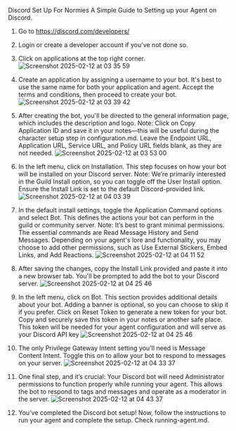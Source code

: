 Discord Set Up For Normies
A Simple Guide to Setting up your Agent on Discord.

1. Go to https://discord.com/developers/
2. Login or create a developer account if you've not done so.
3. Click on applications at the top right corner.
![Screenshot 2025-02-12 at 03 35 59](https://github.com/user-attachments/assets/2e07b037-21d1-4c65-9b9e-f862a778fbc1)

4. Create an application by assigning a username to your bot. It's best to use the same name for both your application and agent. Accept the terms and conditions, then proceed to create your bot.
![Screenshot 2025-02-12 at 03 39 42](https://github.com/user-attachments/assets/d3df3135-1e19-4a01-bafe-4fe7bd9d64d8)

5. After creating the bot, you'll be directed to the general information page, which includes the description and logo.
Note: Click on Copy Application ID and save it in your notes—this will be useful during the character setup step in configuration.md.
Leave the Endpoint URL, Application URL, Service URL, and Policy URL fields blank, as they are not needed.
![Screenshot 2025-02-12 at 03 53 00](https://github.com/user-attachments/assets/4db82a47-2163-4c31-b6fa-2c2d9dd3245b)

6. In the left menu, click on Installation. This step focuses on how your bot will be installed on your Discord server.
Note: We’re primarily interested in the Guild Install option, so you can toggle off the User Install option.
Ensure the Install Link is set to the default Discord-provided link.
![Screenshot 2025-02-12 at 04 03 39](https://github.com/user-attachments/assets/99d6c981-ce8e-4c4c-a529-75f818bf9885)

7. In the default install settings, toggle the Application Command options and select Bot. This defines the actions your bot can perform in the guild or community server.
Note: It’s best to grant minimal permissions. The essential commands are Read Message History and Send Messages. Depending on your agent's lore and functionality, you may choose to add other permissions, such as Use External Stickers, Embed Links, and Add Reactions.
![Screenshot 2025-02-12 at 04 11 52](https://github.com/user-attachments/assets/52deb087-c9f0-48a2-8947-9dc152f96df2)

8. After saving the changes, copy the Install Link provided and paste it into a new browser tab.
You'll be prompted to add the bot to your Discord server.
![Screenshot 2025-02-12 at 04 25 46](https://github.com/user-attachments/assets/390a78d2-85ce-48c8-a642-08524a13d16e)

9. In the left menu, click on Bot. This section provides additional details about your bot.
Adding a banner is optional, so you can choose to skip it if you prefer.
Click on Reset Token to generate a new token for your bot. Copy and securely save this token in your notes or another safe place.
This token will be needed for your agent configuration and will serve as your Discord API key 
![Screenshot 2025-02-12 at 04 25 46](https://github.com/user-attachments/assets/53ecfff0-bf62-44cb-be8a-6d1a3b0911f8)

10. The only Privilege Gateway Intent setting you'll need is Message Content Intent.
Toggle this on to allow your bot to respond to messages on your server.
![Screenshot 2025-02-12 at 04 33 37](https://github.com/user-attachments/assets/cf1786bc-49f4-48d5-a304-734be5bb61b7)

11. One final step, and it’s crucial:
Your Discord bot will need Administrator permissions to function properly while running your agent.
This allows the bot to respond to tags and messages and operate as a moderator in the server.
![Screenshot 2025-02-12 at 04 43 37](https://github.com/user-attachments/assets/34fcba33-9d3f-4e29-ad33-5158627295d8)

12. You’ve completed the Discord bot setup! Now, follow the instructions to run your agent and complete the setup. Check running-agent.md.
